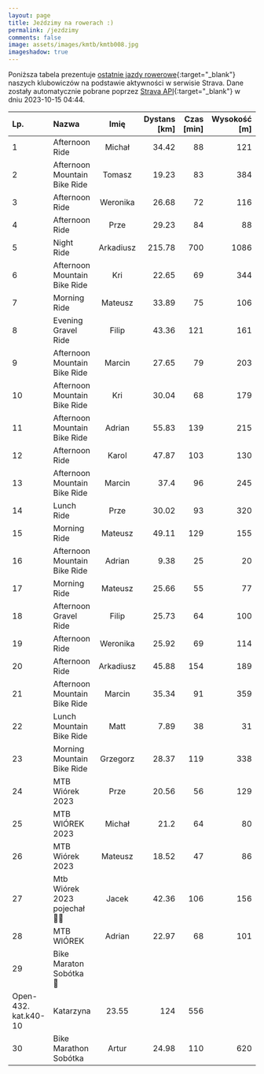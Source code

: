 ```yaml
---
layout: page
title: Jeździmy na rowerach :)
permalink: /jezdzimy
comments: false
image: assets/images/kmtb/kmtb008.jpg
imageshadow: true
---
```


Poniższa tabela prezentuje [ostatnie jazdy rowerowe](https://www.strava.com/clubs/336381){:target="_blank"} naszych klubowiczów na podstawie aktywności w serwisie Strava. Dane zostały automatycznie pobrane poprzez [Strava API](https://developers.strava.com/docs/reference/#api-Clubs-getClubActivitiesById){:target="_blank"} w dniu 2023-10-15 04:44.

Lp. | Nazwa | Imię | Dystans [km] | Czas [min] | Wysokość [m]
:--- | :--- | :---: | ---: | ---: | ---:
1|Afternoon Ride|Michał|34.42|88|121
2|Afternoon Mountain Bike Ride|Tomasz|19.23|83|384
3|Afternoon Ride|Weronika|26.68|72|116
4|Afternoon Ride|Prze|29.23|84|88
5|Night Ride|Arkadiusz|215.78|700|1086
6|Afternoon Mountain Bike Ride|Kri|22.65|69|344
7|Morning Ride|Mateusz|33.89|75|106
8|Evening Gravel Ride|Filip|43.36|121|161
9|Afternoon Mountain Bike Ride|Marcin|27.65|79|203
10|Afternoon Mountain Bike Ride|Kri|30.04|68|179
11|Afternoon Mountain Bike Ride|Adrian|55.83|139|215
12|Afternoon Ride|Karol|47.87|103|130
13|Afternoon Mountain Bike Ride|Marcin|37.4|96|245
14|Lunch Ride|Prze|30.02|93|320
15|Morning Ride|Mateusz|49.11|129|155
16|Afternoon Mountain Bike Ride|Adrian|9.38|25|20
17|Morning Ride|Mateusz|25.66|55|77
18|Afternoon Gravel Ride|Filip|25.73|64|100
19|Afternoon Ride|Weronika|25.92|69|114
20|Afternoon Ride|Arkadiusz|45.88|154|189
21|Afternoon Mountain Bike Ride|Marcin|35.34|91|359
22|Lunch Mountain Bike Ride|Matt|7.89|38|31
23|Morning Mountain Bike Ride|Grzegorz|28.37|119|338
24|MTB Wiórek 2023|Prze|20.56|56|129
25|MTB WIÓREK 2023|Michał|21.2|64|80
26|MTB Wiórek 2023|Mateusz|18.52|47|86
27|Mtb Wiórek 2023 pojechał 🚴‍♂️|Jacek|42.36|106|156
28|MTB WIÓREK|Adrian|22.97|68|101
29|Bike Maraton Sobótka 🚴
Open-432.  kat.k40-10|Katarzyna|23.55|124|556
30|Bike Marathon Sobótka|Artur|24.98|110|620
